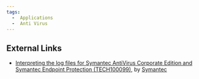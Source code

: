 ```yaml
---
tags:
  -  Applications
  -  Anti Virus
---
```

## External Links

- [Interpreting the log files for Symantec AntiVirus Corporate Edition
  and Symantec Endpoint Protection
  (TECH100099)](http://www.symantec.com/business/support/index?page=content&id=TECH100099),
  by [Symantec](symantec.md)
